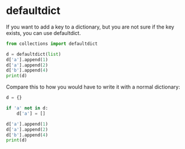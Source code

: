 # defaultdict

If you want to add a key to a dictionary, but you are not sure if the key exists, you can use defaultdict.

```python
from collections import defaultdict

d = defaultdict(list)
d['a'].append(1)
d['a'].append(2)
d['b'].append(4)
print(d)
```

Compare this to how you would have to write it with a normal dictionary:

```python
d = {}

if 'a' not in d:
    d['a'] = []

d['a'].append(1)
d['a'].append(2)
d['b'].append(4)
print(d)
```
